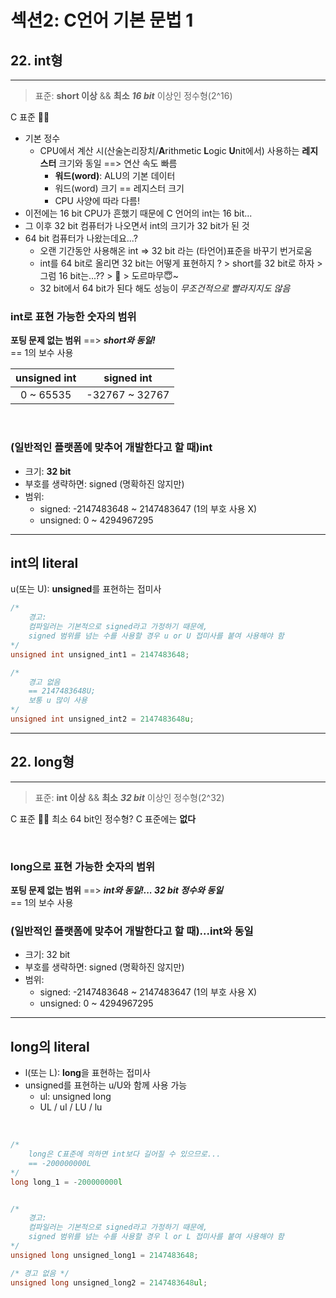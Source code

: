 # 섹션2: C언어 기본 문법 1
## 22. int형
<hr>

> 표준: **short 이상** && **최소** _**16 bit**_ 이상인 정수형(2^16)


C 표준 👀💦
<br>

* 기본 정수
  * CPU에서 계산 시(산술논리장치/**A**rithmetic **L**ogic **U**nit에서) 사용하는 **레지스터** 크기와 동일 ==> 연산 속도 빠름
    * **워드(word)**: ALU의 기본 데이터
    * 워드(word) 크기 == 레지스터 크기
    * CPU 사양에 따라 다름!
* 이전에는 16 bit CPU가 흔했기 때문에 C 언어의 int는 16 bit...
* 그 이후 32 bit 컴퓨터가 나오면서 int의 크기가 32 bit가 된 것
* 64 bit 컴퓨터가 나왔는데요...?
  * 오랜 기간동안 사용해온 int => 32 bit 라는 (타언어)표준을 바꾸기 번거로움
  * int를 64 bit로 올리면 32 bit는 어떻게 표현하지 ? > short를 32 bit로 하자 > 그럼 16 bit는...?? > 🤯 > 도르마무😇~
  * 32 bit에서 64 bit가 된다 해도 성능이 _무조건적으로 빨라지지도 않음_


### int로 표현 가능한 숫자의 범위
**포팅 문제 없는 범위**
==> _**short와 동일!**_
<br>
== 1의 보수 사용
<br>

| unsigned int | signed int |
| :--: | :--: |
| 0 ~ 65535 | -32767 ~ 32767 |
<br>

### (일반적인 플랫폼에 맞추어 개발한다고 할 때)int
* 크기: **32 bit**
* 부호를 생략하면: signed (명확하진 않지만)
* 범위:
  * signed: -2147483648 ~ 2147483647 (1의 부호 사용 X)
  * unsigned: 0 ~ 4294967295

<hr>

## int의 **literal**
u(또는 U): **unsigned**를 표현하는 접미사
```c
/*
    경고:
    컴파일러는 기본적으로 signed라고 가정하기 때문에,
    signed 범위를 넘는 수를 사용할 경우 u or U 접미사를 붙여 사용해야 함
*/
unsigned int unsigned_int1 = 2147483648;

/*
    경고 없음
    == 2147483648U;
    보통 u 많이 사용
*/
unsigned int unsigned_int2 = 2147483648u;
```

<hr>

## 22. long형
<hr>

> 표준: **int 이상** && **최소** _**32 bit**_ 이상인 정수형(2^32)

C 표준 👀💦
최소 64 bit인 정수형? C 표준에는 **없다**

<br>

### long으로 표현 가능한 숫자의 범위
**포팅 문제 없는 범위**
==> _**int와 동일!... 32 bit 정수와 동일**_
<br>
== 1의 보수 사용
<br>

### (일반적인 플랫폼에 맞추어 개발한다고 할 때)...int와 동일
* 크기: 32 bit
* 부호를 생략하면: signed (명확하진 않지만)
* 범위:
  * signed: -2147483648 ~ 2147483647 (1의 부호 사용 X)
  * unsigned: 0 ~ 4294967295

<hr>

## long의 **literal**
- l(또는 L): **long**을 표현하는 접미사
- unsigned를 표현하는 u/U와 함께 사용 가능
  - ul: unsigned long
  - UL / ul / LU / lu
<br>

```c
/*
    long은 C표준에 의하면 int보다 길어질 수 있으므로...
    == -200000000L
*/
long long_1 = -200000000l


/*
    경고:
    컴파일러는 기본적으로 signed라고 가정하기 때문에,
    signed 범위를 넘는 수를 사용할 경우 l or L 접미사를 붙여 사용해야 함
*/
unsigned long unsigned_long1 = 2147483648;

/* 경고 없음 */
unsigned long unsigned_long2 = 2147483648ul;
```